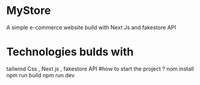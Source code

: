 # MyStore
A simple e-commerce  website build with Next Js and fakestore API
# Technologies bulds with 
tailwind Css , Next js , fakestore API
#how to start the project ? 
nom install
npm run build 
npm run dev 
